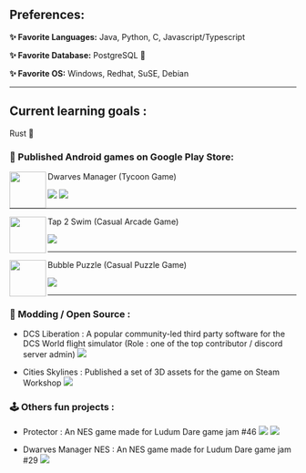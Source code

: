 
## Preferences: 

**✨ Favorite Languages:** Java, Python, C, Javascript/Typescript

**✨ Favorite Database:** PostgreSQL 🐘

**✨ Favorite OS:** Windows, Redhat, SuSE, Debian

***

## Current learning goals : 

Rust 🦀

### 📱 Published Android games on Google Play Store: 

<img align="left" width="64" height="64" src="https://user-images.githubusercontent.com/2546901/180612999-9ae10b68-d62d-468c-ba9d-f1a4c411f3de.png">
Dwarves Manager (Tycoon Game)

<a href="https://play.google.com/store/apps/details?id=enibdevlab.dwarves"><img src="https://img.shields.io/static/v1?message=100k%2b&label=Get%20It%20on%20Play%20Store&color=01875f&logo=googleplay"></a> <a href="https://github.com/Khopa/DwarvesManager"><img src="https://img.shields.io/static/v1?message=Repository&label=%20&color=grey&logo=github"></a>

---

<img align="left" width="64" height="64" src="https://user-images.githubusercontent.com/2546901/180613012-88cf70f2-fde5-49d4-9069-84085771d01c.png">
Tap 2 Swim (Casual Arcade Game)

<a href="https://play.google.com/store/apps/details?id=com.khopa.bubble.impl.android"><img src="https://img.shields.io/static/v1?message=100%2b&label=Get%20It%20on%20Play%20Store&color=01875f&logo=googleplay"></a>

---

<img align="left" width="64" height="64" src="https://user-images.githubusercontent.com/2546901/180612959-2df02de2-d647-4f16-9e58-b20b2dedd53a.png">
Bubble Puzzle (Casual Puzzle Game)

<a href="https://play.google.com/store/apps/details?id=com.khopa.medusa.impl.android"><img src="https://img.shields.io/static/v1?message=50%2b&label=Get%20It%20on%20Play%20Store&color=01875f&logo=googleplay"></a>

---

### 🔧 Modding / Open Source : 

- DCS Liberation : A popular community-led third party software for the DCS World flight simulator (Role : one of the top contributor / discord server admin) <a href="https://github.com/dcs-liberation/dcs_liberation"><img src="https://img.shields.io/static/v1?message=Repository&label=%20&color=grey&logo=github"></a>

- Cities Skylines : Published a set of 3D assets for the game on Steam Workshop <a href="https://steamcommunity.com/profiles/76561198007469442/myworkshopfiles/?appid=255710"><img src="https://img.shields.io/static/v1?message=Khopa%20&label=Steam%20Workshop&color=darkgrey&logo=steam"></a>

### 🕹 Others fun projects :

- Protector : An NES game made for Ludum Dare game jam #46 <a href="https://ldjam.com/events/ludum-dare/46/protector"><img src="https://img.shields.io/static/v1?message=Khopa%20&label=LD%2046%20Entry&color=orange"></a> <a href="https://github.com/Khopa/protector_ldjam46"><img src="https://img.shields.io/static/v1?message=Repository&label=%20&color=grey&logo=github"></a>

- Dwarves Manager NES : An NES game made for Ludum Dare game jam #29 <a href="https://github.com/Khopa/DwarvesManagerNES"><img src="https://img.shields.io/static/v1?message=Repository&label=%20&color=grey&logo=github"></a>
